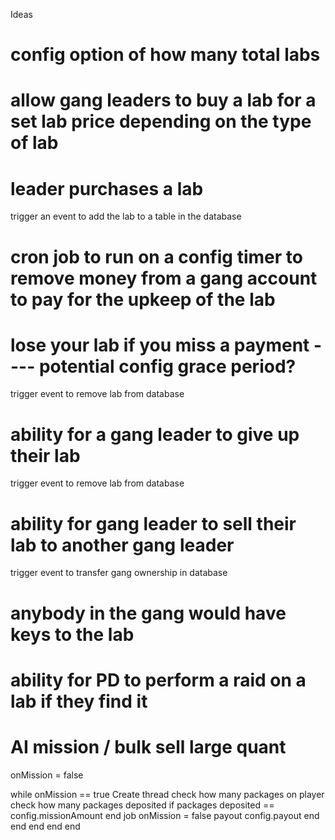 Ideas

# config option of how many total labs
# allow gang leaders to buy a lab for a set lab price depending on the type of lab

# leader purchases a lab
 trigger an event to add the lab to a table in the database

# cron job to run on a config timer to remove money from a gang account to pay for the upkeep of the lab
# lose your lab if you miss a payment ---- potential config grace period?
 trigger event to remove lab from database

# ability for a gang leader to give up their lab
 trigger event to remove lab from database
# ability for gang leader to sell their lab to another gang leader
 trigger event to transfer gang ownership in database

# anybody in the gang would have keys to the lab

# ability for PD to perform a raid on a lab if they find it

# AI mission / bulk sell large quant
onMission = false

while onMission == true
    Create thread
        check how many packages on player
            check how many packages deposited
                if packages deposited == config.missionAmount
                    end job
                    onMission = false
                    payout config.payout
                end
            end
        end
    end
end